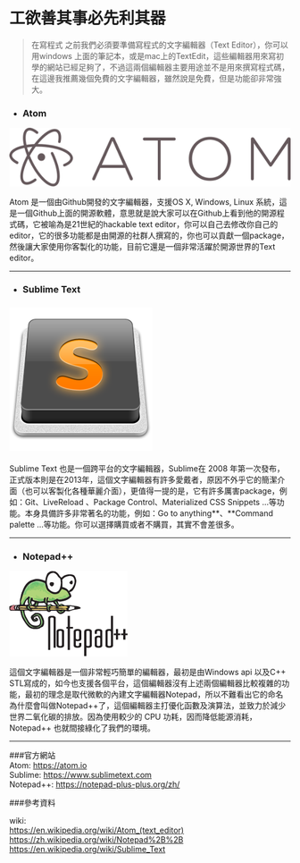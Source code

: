 # 工欲善其事必先利其器

> 在寫程式 之前我們必須要準備寫程式的文字編輯器（Text Editor），你可以用windows 上面的筆記本，或是mac上的TextEdit，這些編輯器用來寫初學的網站已經足夠了，不過這兩個編輯器主要用途並不是用來撰寫程式碼，在這邊我推薦幾個免費的文字編輯器，雖然說是免費，但是功能卻非常強大。

* ### Atom

![](/assets/Atom_icon.png)

Atom 是一個由Github開發的文字編輯器，支援OS X, Windows, Linux 系統，這是一個Github上面的開源軟體，意思就是說大家可以在Github上看到他的開源程式碼，它被喻為是21世紀的hackable text editor，你可以自己去修改你自己的editor，它的很多功能都是由開源的社群人撰寫的，你也可以貢獻一個package，然後讓大家使用你客製化的功能，目前它還是一個非常活躍於開源世界的Text editor。

---

* ### Sublime Text

### ![](/assets/Sublime_Text_Logo.png)

Sublime Text 也是一個跨平台的文字編輯器，Sublime在 2008 年第一次發布，正式版本則是在2013年，這個文字編輯器有許多愛戴者，原因不外乎它的簡潔介面（也可以客製化各種華麗介面），更值得一提的是，它有許多厲害package，例如：Git、LiveReload 、Package Control、Materialized CSS Snippets ...等功能。本身具備許多非常著名的功能，例如：Go to anything**、**Command palette ...等功能。你可以選擇購買或者不購買，其實不會差很多。

---

* ### Notepad++

![](/assets/Notepad++_Logo.png)

這個文字編輯器是一個非常輕巧簡單的編輯器，最初是由Windows api 以及C++ STL寫成的，如今也支援各個平台，這個編輯器沒有上述兩個編輯器比較複雜的功能，最初的理念是取代微軟的內建文字編輯器Notepad，所以不難看出它的命名為什麼會叫做Notepad++了，這個編輯器主打優化函數及演算法，並致力於減少世界二氧化碳的排放。因為使用較少的 CPU 功耗，因而降低能源消耗，Notepad++ 也就間接綠化了我們的環境。

---

###官方網站 <br />
Atom: https://atom.io <br />
Sublime: https://www.sublimetext.com<br />
Notepad++: https://notepad-plus-plus.org/zh/<br />

###參考資料

wiki:<br />
https://en.wikipedia.org/wiki/Atom_(text_editor)<br />
https://zh.wikipedia.org/wiki/Notepad%2B%2B<br />
https://en.wikipedia.org/wiki/Sublime_Text<br />


























